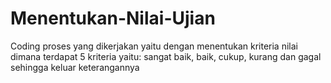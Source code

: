 # Menentukan-Nilai-Ujian
Coding
proses yang dikerjakan yaitu dengan menentukan kriteria nilai
dimana terdapat 5 kriteria yaitu:
sangat baik, baik, cukup, kurang dan gagal
sehingga keluar keterangannya
